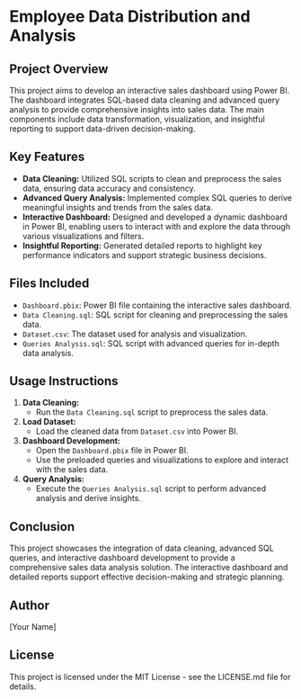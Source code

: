 # Employee Data Distribution and Analysis

## Project Overview
This project aims to develop an interactive sales dashboard using Power BI. The dashboard integrates SQL-based data cleaning and advanced query analysis to provide comprehensive insights into sales data. The main components include data transformation, visualization, and insightful reporting to support data-driven decision-making.

## Key Features
- **Data Cleaning:** Utilized SQL scripts to clean and preprocess the sales data, ensuring data accuracy and consistency.
- **Advanced Query Analysis:** Implemented complex SQL queries to derive meaningful insights and trends from the sales data.
- **Interactive Dashboard:** Designed and developed a dynamic dashboard in Power BI, enabling users to interact with and explore the data through various visualizations and filters.
- **Insightful Reporting:** Generated detailed reports to highlight key performance indicators and support strategic business decisions.

## Files Included
- `Dashboard.pbix`: Power BI file containing the interactive sales dashboard.
- `Data Cleaning.sql`: SQL script for cleaning and preprocessing the sales data.
- `Dataset.csv`: The dataset used for analysis and visualization.
- `Queries Analysis.sql`: SQL script with advanced queries for in-depth data analysis.

## Usage Instructions
1. **Data Cleaning:**
   - Run the `Data Cleaning.sql` script to preprocess the sales data.
2. **Load Dataset:**
   - Load the cleaned data from `Dataset.csv` into Power BI.
3. **Dashboard Development:**
   - Open the `Dashboard.pbix` file in Power BI.
   - Use the preloaded queries and visualizations to explore and interact with the sales data.
4. **Query Analysis:**
   - Execute the `Queries Analysis.sql` script to perform advanced analysis and derive insights.

## Conclusion
This project showcases the integration of data cleaning, advanced SQL queries, and interactive dashboard development to provide a comprehensive sales data analysis solution. The interactive dashboard and detailed reports support effective decision-making and strategic planning.

## Author
[Your Name]

## License
This project is licensed under the MIT License - see the LICENSE.md file for details.
